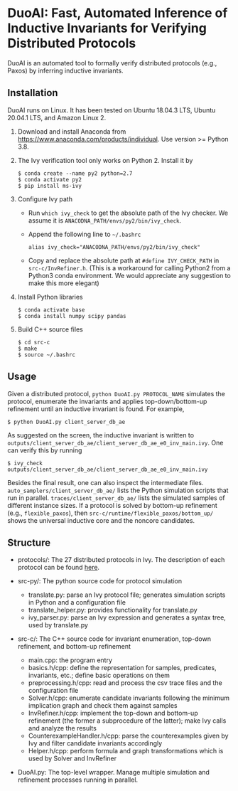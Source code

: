 # DuoAI: Fast, Automated Inference of Inductive Invariants for Verifying Distributed Protocols

DuoAI is an automated tool to formally verify distributed protocols (e.g., Paxos) by inferring inductive invariants.

## Installation

DuoAI runs on Linux. It has been tested on Ubuntu 18.04.3 LTS, Ubuntu 20.04.1 LTS, and Amazon Linux 2.

1. Download and install Anaconda from https://www.anaconda.com/products/individual. Use version >= Python 3.8.

2. The Ivy verification tool only works on Python 2. Install it by 
    ```
    $ conda create --name py2 python=2.7
    $ conda activate py2
    $ pip install ms-ivy
    ```
   
3. Configure Ivy path

    - Run `which ivy_check` to get the absolute path of the Ivy checker. We assume it is `ANACODNA_PATH/envs/py2/bin/ivy_check`.

    - Append the following line to `~/.bashrc`
        ```
        alias ivy_check="ANACODNA_PATH/envs/py2/bin/ivy_check"
        ```
    
    - Copy and replace the absolute path at `#define IVY_CHECK_PATH` in `src-c/InvRefiner.h`. (This is a workaround for calling Python2 from a Python3 conda environment. We would appreciate any suggestion to make this more elegant)

4. Install Python libraries 
    ```
    $ conda activate base
    $ conda install numpy scipy pandas
    ```

5. Build C++ source files
    ```
    $ cd src-c
    $ make
    $ source ~/.bashrc
    ```

## Usage

Given a distributed protocol, ```python DuoAI.py PROTOCOL_NAME``` simulates the protocol, enumerate the invariants and applies top-down/bottom-up refinement until an inductive invariant is found. For example,

```
$ python DuoAI.py client_server_db_ae
```

As suggested on the screen, the inductive invariant is written to ```outputs/client_server_db_ae/client_server_db_ae_e0_inv_main.ivy```. 
One can verify this by running 
```
$ ivy_check outputs/client_server_db_ae/client_server_db_ae_e0_inv_main.ivy
```

Besides the final result, one can also inspect the intermediate files. ```auto_samplers/client_server_db_ae/``` lists the Python simulation scripts that run in parallel. 
```traces/client_server_db_ae/``` lists the simulated samples of different instance sizes.
If a protocol is solved by bottom-up refinement (e.g., ```flexible_paxos```), then ```src-c/runtime/flexible_paxos/bottom_up/``` shows the universal inductive core and the noncore candidates.


## Structure  

- protocols/:
  The 27 distributed protocols in Ivy. The description of each protocol can be found [here](protocols/protocol_description.md).
  
- src-py/:
  The python source code for protocol simulation
  - translate.py: parse an Ivy protocol file; generates simulation scripts in Python and a configuration file
  - translate_helper.py: provides functionality for translate.py
  - ivy_parser.py: parse an Ivy expression and generates a syntax tree, used by translate.py
  
- src-c/:
  The C++ source code for invariant enumeration, top-down refinement, and bottom-up refinement
  - main.cpp: the program entry
  - basics.h/cpp: define the representation for samples, predicates, invariants, etc.; define basic operations on them
  - preprocessing.h/cpp: read and process the csv trace files and the configuration file
  - Solver.h/cpp: enumerate candidate invariants following the minimum implication graph and check them against samples
  - InvRefiner.h/cpp: implement the top-down and bottom-up refinement (the former a subprocedure of the latter); make Ivy calls and analyze the results
  - CounterexampleHandler.h/cpp: parse the counterexamples given by Ivy and filter candidate invariants accordingly
  - Helper.h/cpp: perform formula and graph transformations which is used by Solver and InvRefiner

- DuoAI.py:
  The top-level wrapper. Manage multiple simulation and refinement processes running in parallel.

